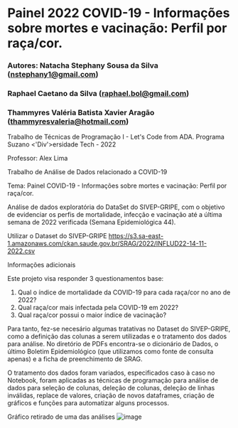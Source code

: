 # Painel 2022 COVID-19 - Informações sobre mortes e vacinação: Perfil por raça/cor.

### Autores: Natacha Stephany Sousa da Silva (nstephany1@gmail.com)
###         Raphael Caetano da Silva (raphael.bol@gmail.com)
###         Thammyres Valéria Batista Xavier Aragão (thammyresvaleria@hotmail.com)


Trabalho de Técnicas de Programação I - Let's Code from ADA. 
Programa Suzano <'Div'>ersidade Tech - 2022

Professor: Alex Lima 

Trabalho de Análise de Dados relacionado a COVID-19

Tema: Painel COVID-19 - Informações sobre mortes e vacinação: Perfil por raça/cor.

Análise de dados exploratória do DataSet do SIVEP-GRIPE, com o objetivo de evidenciar os perfis de mortalidade, infecção e vacinação até a última semana de 2022 verificada (Semana Epidemiológica 44).

Utilizar o Dataset do SIVEP-GRIPE
https://s3.sa-east-1.amazonaws.com/ckan.saude.gov.br/SRAG/2022/INFLUD22-14-11-2022.csv

Informações adicionais

Este projeto visa responder 3 questionamentos base: 
1) Qual o índice de mortalidade da COVID-19 para cada raça/cor no ano de 2022? 
2) Qual raça/cor mais infectada pela COVID-19 em 2022?
3) Qual raça/cor possui o maior índice de vacinação?

Para tanto, fez-se necesário algumas tratativas no Dataset do SIVEP-GRIPE, como a definição das colunas a serem utilizadas e o tratamento dos dados para análise.
No diretório de PDFs encontra-se o dicionário de Dados, o último Boletim Epidemiológico (que utilizamos como fonte de consulta apenas) e a ficha de preenchimento de SRAG.


O tratamento dos dados foram variados, especificados caso à caso no Notebook, foram aplicadas as técnicas de programação para análise de dados para seleção de colunas, deleção de colunas, deleção de linhas inválidas, replace de valores, criação de novos dataframes, criação de gráficos e funções para automatizar alguns processos.


Gráfico retirado de uma das análises 
![image](https://user-images.githubusercontent.com/114450210/217971893-3f5182e1-137a-4652-9277-2d176bd9b394.png)
